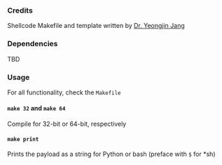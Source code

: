 ### Credits
Shellcode Makefile and template written by [Dr. Yeongjin Jang](http://unexploitable.systems)

### Dependencies
TBD

### Usage
For all functionality, check the `Makefile`

#### `make 32` and `make 64`
Compile for 32-bit or 64-bit, respectively

#### `make print`
Prints the payload as a string for Python or bash (preface with `$` for *sh)
